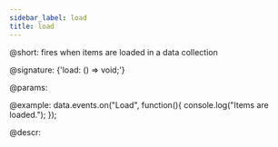 ```yaml
---
sidebar_label: load
title: load
---          
```


@short: fires when items are loaded in a data collection

@signature: {'load: () => void;'}

@params:

@example:
data.events.on("Load", function(){
	console.log("Items are loaded.");
});

@descr:
